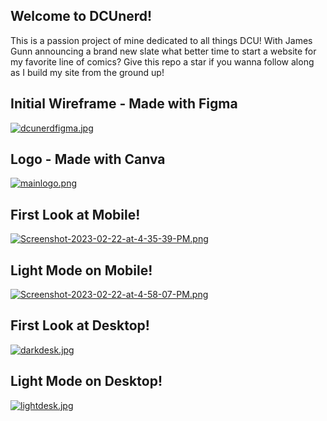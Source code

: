 ## Welcome to DCUnerd!
This is a passion project of mine dedicated to all things DCU! With James Gunn announcing a brand new slate what better time to start a website for my favorite line of comics? Give this repo a star if you wanna follow along as I build my site from the ground up!

## Initial Wireframe - Made with Figma
[![dcunerdfigma.jpg](https://i.postimg.cc/SxXknG8D/dcunerdfigma.jpg)](https://postimg.cc/gxPf58gZ)

## Logo - Made with Canva
[![mainlogo.png](https://i.postimg.cc/CMH10JH8/mainlogo.png)](https://postimg.cc/mhkRNYnZ)

## First Look at Mobile!
[![Screenshot-2023-02-22-at-4-35-39-PM.png](https://i.postimg.cc/9fMTRKbs/Screenshot-2023-02-22-at-4-35-39-PM.png)](https://postimg.cc/gxCr1MfK) 

## Light Mode on Mobile!

[![Screenshot-2023-02-22-at-4-58-07-PM.png](https://i.postimg.cc/Kv5h4HRP/Screenshot-2023-02-22-at-4-58-07-PM.png)](https://postimg.cc/F71BBGbz)


## First Look at Desktop!

[![darkdesk.jpg](https://i.postimg.cc/7h8PTbHK/darkdesk.jpg)](https://postimg.cc/YGRB5rmF)

## Light Mode on Desktop!

[![lightdesk.jpg](https://i.postimg.cc/Xvr502sd/lightdesk.jpg)](https://postimg.cc/rdLs19Xw)